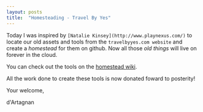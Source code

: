 ```yaml
---
layout: posts
title:  "Homesteading - Travel By Yes"
---
```


Today I was inspired by `[Natalie Kinsey](http://www.playnexus.com/)` to locate our old assets and tools from the `travelbyyes.com website` and create a *homestead* for them on github. Now all those *old things* will live on forever in the cloud.

You can check out the tools on the [homestead wiki](https://github.com/nsbawden/TravelByYes/wiki).

All the work done to create these tools is now donated foward to posterity!

Your welcome,

d'Artagnan
